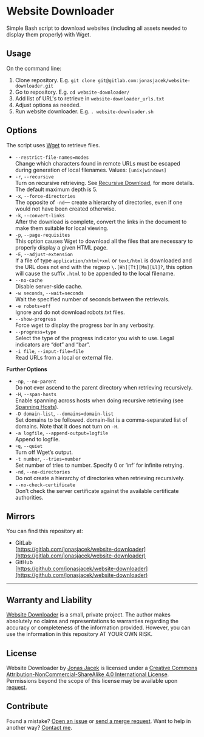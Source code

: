 # Website Downloader

Simple Bash script to download websites (including all assets needed to display them properly) with Wget.

## Usage

On the command line:

1. Clone repository. E.g. `git clone git@gitlab.com:jonasjacek/website-downloader.git`
2. Go to repository. E.g. `cd website-downloader/`
3. Add list of URL's to retrieve in `website-downloader_urls.txt`
4. Adjust options as needed.
5. Run website downloader. E.g. `. website-downloader.sh`

## Options

The script uses [Wget](https://www.gnu.org/software/wget/manual/wget.html) to retrieve files.

* `--restrict-file-names=modes`  
  Change which characters found in remote URLs must be escaped during generation of local filenames. Values: `[unix|windows]`
* `-r`, `--recursive`  
  Turn on recursive retrieving. See [Recursive Download](https://www.gnu.org/software/wget/manual/wget.html#Recursive-Download), for more details. The default maximum depth is 5.
* `-x`, `--force-directories`  
  The opposite of `-nd`— create a hierarchy of directories, even if one would not have been created otherwise.
* `-k`, `--convert-links`  
  After the download is complete, convert the links in the document to make them suitable for local viewing.
* `-p`, `--page-requisites`  
  This option causes Wget to download all the files that are necessary to properly display a given HTML page.
* `-E`, `--adjust-extension`  
  If a file of type `application/xhtml+xml` or `text/html` is downloaded and the URL does not end with the regexp `\.[Hh][Tt][Mm][Ll]?`, this option will cause the suffix `.html` to be appended to the local filename.
* `--no-cache`  
  Disable server-side cache.
* `-w seconds`, `--wait=seconds`  
  Wait the specified number of seconds between the retrievals.
* `-e robots=off`  
  Ignore and do not download robots.txt files.
* `--show-progress`  
  Force wget to display the progress bar in any verbosity.
* `--progress=type`  
  Select the type of the progress indicator you wish to use. Legal indicators are “dot” and “bar”.
* `-i file`, `--input-file=file`  
  Read URLs from a local or external file.

**Further Options**

* `-np`, `--no-parent`  
  Do not ever ascend to the parent directory when retrieving recursively.
* `-H`, `--span-hosts`  
  Enable spanning across hosts when doing recursive retrieving (see [Spanning Hosts](https://www.gnu.org/software/wget/manual/wget.html#Spanning-Hosts)).
* `-D domain-list`, `--domains=domain-list`  
  Set domains to be followed. domain-list is a comma-separated list of domains. Note that it does not turn on `-H`.
* `-a logfile`, `--append-output=logfile`  
  Append to logfile.
* -`q`, `--quiet`  
  Turn off Wget’s output.
* `-t number`, `--tries=number`  
  Set number of tries to number. Specify 0 or ‘inf’ for infinite retrying.
* `-nd`, `--no-directories`  
  Do not create a hierarchy of directories when retrieving recursively.
* `--no-check-certificate`  
  Don’t check the server certificate against the available certificate authorities.



## Mirrors

You can find this repository at:
* GitLab  
  [https://gitlab.com/jonasjacek/website-downloader](https://gitlab.com/jonasjacek/website-downloader)
* GitHub  
  [https://github.com/jonasjacek/website-downloader](https://github.com/jonasjacek/website-downloader)

***

## Warranty and Liability
[Website Downloader](https://gitlab.com/jonasjacek/website-downloader) is a small, private project. The author makes absolutely no claims and representations to warranties regarding the accuracy or completeness of the information provided. However, you can use the information in this repository AT YOUR OWN RISK.

## License

<span xmlns:dct="http://purl.org/dc/terms/" href="http://purl.org/dc/dcmitype/Text" property="dct:title" rel="dct:type">Website Downloader</span> by <a xmlns:cc="http://creativecommons.org/ns#" href="https://gitlab.com/jonasjacek/website-downloader" property="cc:attributionName" rel="cc:attributionURL">Jonas Jacek</a> is licensed under a <a rel="license" href="http://creativecommons.org/licenses/by-nc-sa/4.0/">Creative Commons Attribution-NonCommercial-ShareAlike 4.0 International License</a>. Permissions beyond the scope of this license may be available upon <a xmlns:cc="http://creativecommons.org/ns#" href="https://www.jonas.me/contact" rel="cc:morePermissions">request</a>.

## Contribute

Found a mistake? [Open an issue](https://gitlab.com/jonasjacek/website-downloader/-/issues) or [send a merge request](https://gitlab.com/jonasjacek/website-downloader/-/merge_requests). Want to help in another way? [Contact me](https://www.jonas.me/contact).
